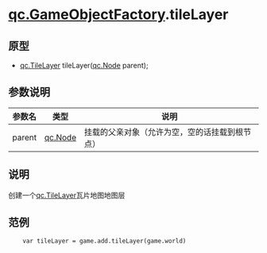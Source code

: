 # [qc.GameObjectFactory](GameObjectFactory.md).tileLayer

## 原型
* [qc.TileLayer](CTileLayer.md) tileLayer([qc.Node](CNode.md) parent);

## 参数说明
| 参数名 | 类型 | 说明 |
| ------------- | ------------- | -------------|
| parent | [qc.Node](CNode.md) | 挂载的父亲对象（允许为空，空的话挂载到根节点） |

## 说明
创建一个[qc.TileLayer](CTileLayer.md)瓦片地图地图层

## 范例
````
    var tileLayer = game.add.tileLayer(game.world)
````
